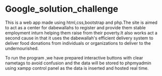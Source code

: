 # Google_solution_challenge
This is a web app made using html,css,bootstrap and php.The site is aimed to act as a center for dabewallahs to register and provide them stable employment inturn helping them raise from their poverty.It also works act a second cause in that it uses the dabewallah's efficient delivery system to deliver food donations from individuals or organizations to deliver to the undernourished.

To run the program ,we have prepared interactive buttons with clear nametags to avoid confusion and the data will be stored to phpmyadmin using xampp control panel as the data is inserted and hosted real time.

